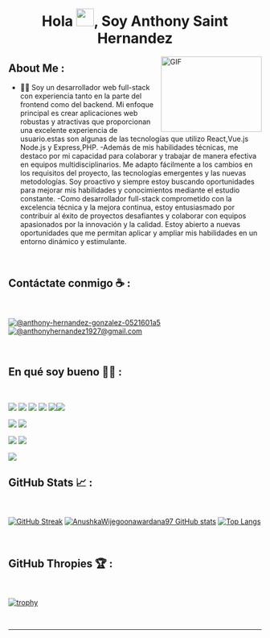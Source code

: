 
<h1 align="center">Hola <img src="https://media.giphy.com/media/hvRJCLFzcasrR4ia7z/giphy.gif" width="35">, Soy Anthony Saint Hernandez</h1>
<img align="right" top="500" height="150" width="200" alt="GIF" src="https://media.giphy.com/media/SWoSkN6DxTszqIKEqv/giphy.gif">


## About Me :

- 👨‍💻 Soy un desarrollador web full-stack con experiencia tanto en la parte del frontend como del backend. Mi enfoque principal es crear aplicaciones web robustas y atractivas que proporcionan una excelente experiencia de usuario.estas son algunas de las tecnologías que utilizo React,Vue.js Node.js y Express,PHP.
-Además de mis habilidades técnicas, me destaco por mi capacidad para colaborar y trabajar de manera efectiva en equipos multidisciplinarios. Me adapto fácilmente a los cambios en los requisitos del proyecto, las tecnologías emergentes y las nuevas metodologías. Soy proactivo y siempre estoy buscando oportunidades para mejorar mis habilidades y conocimientos mediante el estudio constante.
-Como desarrollador full-stack comprometido con la excelencia técnica y la mejora continua, estoy entusiasmado por contribuir al éxito de proyectos desafiantes y colaborar con equipos apasionados por la innovación y la calidad. Estoy abierto a nuevas oportunidades que me permitan aplicar y ampliar mis habilidades en un entorno dinámico y estimulante.


<br>

## Contáctate conmigo ☕ :

<br>


[![@anthony-hernandez-gonzalez-0521601a5](https://img.icons8.com/fluency/48/000000/linkedin.png "@anthony-hernandez-gonzalez-0521601a5/")]([https://www.linkedin.com/in/anthony-hernandez-0521601a5/])  [![@anthonyhernandez1927@gmail.com](https://img.icons8.com/fluency/48/000000/apple-mail.png "@anthonyhernandez1927@gmail.com")](anthonyhernandez1927@gmail.com)

<br>

## En qué soy bueno 🧑‍💻 :

<br>

<img src="https://img.icons8.com/color/48/000000/html-5--v1.png"/> <img src="https://img.icons8.com/color/48/000000/css3.png"/> <img src="https://img.icons8.com/color/48/000000/javascript--v1.png"/> <img src="https://img.icons8.com/office/48/000000/react.png"/> <img src="https://img.icons8.com/color/48/000000/nodejs.png"/><img src="https://img.icons8.com/color/48/000000/express.png"/>

 <img src="https://img.icons8.com/officel/48/000000/php-logo.png"/> <img src="https://img.icons8.com/fluency/48/000000/laravel.png"/>  

<img src="https://img.icons8.com/color/48/000000/mysql-logo.png"/> <img src="https://img.icons8.com/color/48/000000/mongodb.png"/> 

<img src="https://img.icons8.com/color/48/000000/npm.png"/>

<br>

## GitHub Stats 📈 :

<br>

[![GitHub Streak](https://github-readme-streak-stats.herokuapp.com?user=AsaintG&theme=algolia&date_format=M%20j%5B%2C%20Y%5D)](https://git.io/streak-stats) [![AnushkaWijegoonawardana97 GitHub stats](https://github-readme-stats.vercel.app/api?username=AsaintG&theme=algolia)](https://github.com/AsaintG/github-readme-stats) [![Top Langs](https://github-readme-stats.vercel.app/api/top-langs/?username=AsaintG&theme=algolia)](https://github.com/AsaintG/github-readme-stats)

<br>

## GitHub Thropies 🏆 :

<br>

[![trophy](https://github-profile-trophy.vercel.app/?username=AsaintG)](https://github.com/AsaintG/github-profile-trophy)

<br>



---

